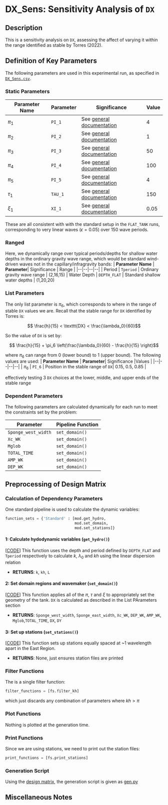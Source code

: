 # DX_Sens: Sensitivity Analysis of `DX` 

## Description
This is a sensitivity analysis on `DX`, assessing the affect of varying it within the range identified as stable by Torres (2022).

## Definition of Key Parameters
The following parameters are used in this experimental run, as specified in [`DX_Sens.csv`](./design_matrices/DX_Sens.csv).

### Static Parameters
| **Parameter Name** | **Parameter**| Significance |Value |
|--|--|--|--|
| $\pi_1$ | `PI_1` | See [general documentation](../readme.md) | 4 |
| $\pi_2$ | `PI_2` | See [general documentation](../readme.md) | 1 |
| $\pi_3$ | `PI_3` | See [general documentation](../readme.md)| 50 |
| $\pi_4$ | `PI_4` | See [general documentation](../readme.md)| 100 |
| $\pi_5$ | `PI_5` | See [general documentation](../readme.md)| 4 |
| $\tau_1$ | `TAU_1` | See [general documentation](../readme.md)| 150 |
| $\xi_1$ | `XI_1` | See [general documentation](../readme.md)| 0.05 |

These are all consistent with with the standard setup in the `FLAT_TANK` runs, corresponding to very linear waves ($\epsilon = 0.05$) over 150 wave periods.

### Ranged
Here, we dynamically range over typical periods/depths for shallow water depths in the ordinary gravity wave range, which would be standard wind-driven waves not in the capillary/infragravity bands:
| **Parameter Name** | **Parameter**| Significance | Range |
|--|--|--|--|
| Period | `Tperiod` | Ordinary gravity wave range | (2,16,15)
| Water Depth | `DEPTH_FLAT` | Standard shallow water depths | (1,20,20)

### List Parameters
The only list parameter is $\pi_6$, which corresponds to where in the range of stable `DX` values we are. Recall that the stable range for `DX` identified by Torres is:

$$ \frac{h}{15}  < \texttt{DX} < \frac{\lambda_0}{60}$$

So the value of `DX` is set by:

$$ \frac{h}{15} + \pi_6 \left(\frac{\lambda_0}{60} - \frac{h}{15} \right)$$

where $\pi_6$ can range from 0 (lower bound) to 1 (upper bound). The following values are used:
| **Parameter Name** | **Parameter**| Significance |Values |
|--|--|--|--|
| $\pi_6$ | `PI_6` | Position in the stable range of `DX`| 0.15,  0.5, 0.85 |

effectively testing 3 `DX` choices at the lower, middle, and upper ends of the stable range


### Dependent Parameters
The following parameters are calculated dynamically for each run to meet the constraints set by the problem:

|  **Parameter**| Pipeline Function|
|--|--|
| `Sponge_west_width` | `set_domain()` | 
| `Xc_WK` | `set_domain()` | 
| `Mglob` | `set_domain()` | 
| `TOTAL_TIME` | `set_domain()` | 
| `AMP_WK`| `set_domain()` |
| `DEP_WK` | `set_domain()` |

## Preprocessing of Design Matrix

### Calculation of Dependency Parameters
One standard pipeline is used to calculate the dynamic variables:
```python
function_sets = {'Standard' : [mod.get_hydro,
                               mod.set_domain,
                               mod.set_stations]}
```
####  1: Calculate hydodynamic variables (`get_hydro()`)
[[CODE](./model_code/get_hydro.py)] This function uses the depth and period defined by `DEPTH_FLAT` and `Tperiod` respectively to calculate $k$, $\lambda_0$ and $kh$ using the linear dispersion relation

- **RETURNS**: `k`, `kh`, `L` 


####  2: Set domain regions and wavemaker (`set_domain()`)
[[CODE](./model_code/set_domain.py)] This function applies all of the $\pi$, $\tau$ and $\xi$ to appropriately set the geometry of the tank. `DX` is calculated as described in the List PArameters section

- **RETURNS**: `Sponge_west_width`, `Sponge_east_width`, `Xc_WK`, `DEP_WK`, `AMP_WK`, `Mglob`,`TOTAL_TIME`, `DX`, `DY`

####  3: Set up stations (`set_stations()`)
[[CODE](./model_code/set_stations.py)] This function sets up stations equally spaced at ~1 wavelength apart in the East Region.

- **RETURNS**: None, just ensures station files are printed

### Filter Functions
The is a single filter function:

```python
filter_functions = [fs.filter_kh]
```
which just discards any combination of parameters where $kh>\pi$

### Plot Functions
Nothing is plotted at the generation time.
### Print Functions
Since we are using stations, we need to print out the station files:
```python
print_functions = [fs.print_stations]
```

### Generation Script
Using the [design matrix](./design_matrices/DX_Sens.csv), the generation script is given as [gen.py](./model_pipelines/gen.py)


## Miscellaneous Notes